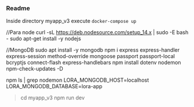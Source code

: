 
### Readme
Inside directory myapp_v3 execute
`docker-compose up `



//Para node
curl -sL https://deb.nodesource.com/setup_14.x | sudo -E bash -
sudo apt-get install -y nodejs

//MongoDB
sudo apt install -y mongodb
npm i express express-handler express-session method-override mongoose passport passport-local bcryptjs connect-flash express-handlebars
npm install dotenv nodemon npm-check-updates -D

npm ls | grep nodemon
LORA_MONGODB_HOST=localhost
LORA_MONGODB_DATABASE=lora-app

>cd myapp_v3
>npm run dev
